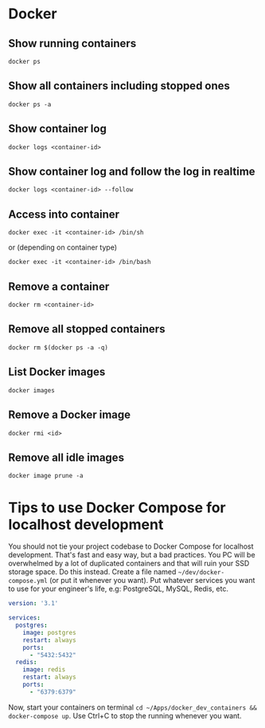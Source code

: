 # Docker

## Show running containers
```
docker ps
```

## Show all containers including stopped ones
```
docker ps -a
```

## Show container log
```
docker logs <container-id>
```

## Show container log and follow the log in realtime
```
docker logs <container-id> --follow
```

## Access into container
```
docker exec -it <container-id> /bin/sh
```
or (depending on container type)
```
docker exec -it <container-id> /bin/bash
```

## Remove a container
```
docker rm <container-id>
```

## Remove all stopped containers
```
docker rm $(docker ps -a -q)
```

## List Docker images
```
docker images
```

## Remove a Docker image
```
docker rmi <id>
```

## Remove all idle images
```
docker image prune -a
```

# Tips to use Docker Compose for localhost development
You should not tie your project codebase to Docker Compose for localhost development. That's fast and easy way, but a bad practices. You PC will be overwhelmed by a lot of duplicated containers and that will ruin your SSD storage space. Do this instead.
Create a file named `~/dev/docker-compose.yml` (or put it whenever you want).
Put whatever services you want to use for your engineer's life, e.g: PostgreSQL, MySQL, Redis, etc.
```yaml
version: '3.1'

services:
  postgres:
    image: postgres
    restart: always
    ports:
      - "5432:5432"
  redis:
    image: redis
    restart: always
    ports:
      - "6379:6379"
```
Now, start your containers on terminal `cd ~/Apps/docker_dev_containers && docker-compose up`.
Use Ctrl+C to stop the running whenever you want.
